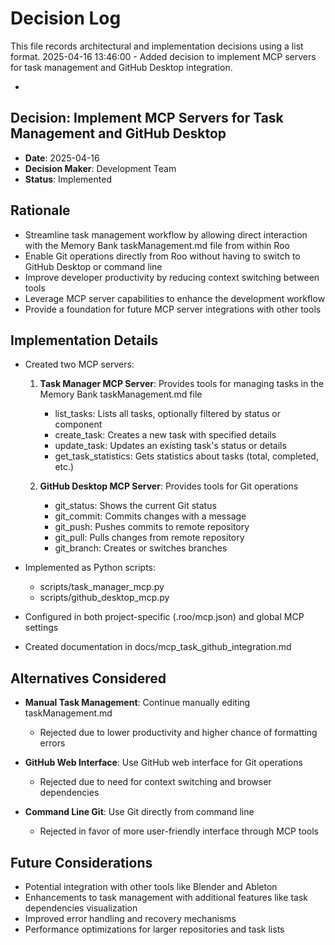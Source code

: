 # Decision Log

This file records architectural and implementation decisions using a list format.
2025-04-16 13:46:00 - Added decision to implement MCP servers for task management and GitHub Desktop integration.

*

## Decision: Implement MCP Servers for Task Management and GitHub Desktop

* **Date**: 2025-04-16
* **Decision Maker**: Development Team
* **Status**: Implemented

## Rationale

* Streamline task management workflow by allowing direct interaction with the Memory Bank taskManagement.md file from within Roo
* Enable Git operations directly from Roo without having to switch to GitHub Desktop or command line
* Improve developer productivity by reducing context switching between tools
* Leverage MCP server capabilities to enhance the development workflow
* Provide a foundation for future MCP server integrations with other tools

## Implementation Details

* Created two MCP servers:
  1. **Task Manager MCP Server**: Provides tools for managing tasks in the Memory Bank taskManagement.md file
     * list_tasks: Lists all tasks, optionally filtered by status or component
     * create_task: Creates a new task with specified details
     * update_task: Updates an existing task's status or details
     * get_task_statistics: Gets statistics about tasks (total, completed, etc.)
  
  2. **GitHub Desktop MCP Server**: Provides tools for Git operations
     * git_status: Shows the current Git status
     * git_commit: Commits changes with a message
     * git_push: Pushes commits to remote repository
     * git_pull: Pulls changes from remote repository
     * git_branch: Creates or switches branches

* Implemented as Python scripts:
  * scripts/task_manager_mcp.py
  * scripts/github_desktop_mcp.py

* Configured in both project-specific (.roo/mcp.json) and global MCP settings
* Created documentation in docs/mcp_task_github_integration.md

## Alternatives Considered

* **Manual Task Management**: Continue manually editing taskManagement.md
  * Rejected due to lower productivity and higher chance of formatting errors
  
* **GitHub Web Interface**: Use GitHub web interface for Git operations
  * Rejected due to need for context switching and browser dependencies
  
* **Command Line Git**: Use Git directly from command line
  * Rejected in favor of more user-friendly interface through MCP tools

## Future Considerations

* Potential integration with other tools like Blender and Ableton
* Enhancements to task management with additional features like task dependencies visualization
* Improved error handling and recovery mechanisms
* Performance optimizations for larger repositories and task lists